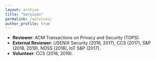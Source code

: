 ```yaml
---
layout: archive
title: "Services"
permalink: /services/
author_profile: true
---
```


<ul>
<li><strong>Reviewer</strong>:&nbsp;ACM Transactions on Privacy and Security (TOPS).</li>
<li><strong>External Reviewer</strong>: USENIX Security (2016, 2017), CCS (2017), S&amp;P (2018, 2019), NDSS (2018), IoT&nbsp;S&amp;P (2017).</li>
<li><strong>Volunteer</strong>:&nbsp;CCS (2018, 2019).</li>
</ul>
